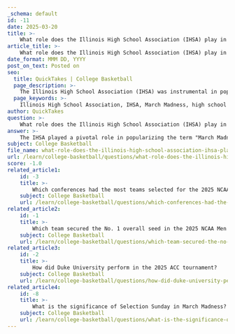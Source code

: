 ```yaml
---
_schema: default
id: -11
date: 2025-03-20
title: >-
    What role does the Illinois High School Association (IHSA) play in the history of March Madness?
article_title: >-
    What role does the Illinois High School Association (IHSA) play in the history of March Madness?
date_format: MMM DD, YYYY
post_on_text: Posted on
seo:
  title: QuickTakes | College Basketball
  page_description: >-
    The Illinois High School Association (IHSA) was instrumental in popularizing the term 'March Madness' through its extensive annual high school boys basketball tournament, which has a rich history dating back to 1908.
  page_keywords: >-
    Illinois High School Association, IHSA, March Madness, high school basketball, basketball tournament, history, Illinois tournament, sports terminology, basketball events
author: QuickTakes
question: >-
    What role does the Illinois High School Association (IHSA) play in the history of March Madness?
answer: >-
    The IHSA played a pivotal role in popularizing the term "March Madness" through its annual high school boys basketball tournament, which grew from a small invitational in 1908 to a statewide event with over 900 schools by the late 1930s. The excitement surrounding this tournament contributed to the widespread use of the term.
subject: College Basketball
file_name: what-role-does-the-illinois-high-school-association-ihsa-play-in-the-history-of-march-madness.md
url: /learn/college-basketball/questions/what-role-does-the-illinois-high-school-association-ihsa-play-in-the-history-of-march-madness
score: -1.0
related_article1:
    id: -3
    title: >-
        Which conferences had the most teams selected for the 2025 NCAA tournament?
    subject: College Basketball
    url: /learn/college-basketball/questions/which-conferences-had-the-most-teams-selected-for-the-2025-ncaa-tournament
related_article2:
    id: -1
    title: >-
        Which team secured the No. 1 overall seed in the 2025 NCAA Men's Basketball Tournament?
    subject: College Basketball
    url: /learn/college-basketball/questions/which-team-secured-the-no-1-overall-seed-in-the-2025-ncaa-mens-basketball-tournament
related_article3:
    id: -2
    title: >-
        How did Duke University perform in the 2025 ACC tournament?
    subject: College Basketball
    url: /learn/college-basketball/questions/how-did-duke-university-perform-in-the-2025-acc-tournament
related_article4:
    id: -8
    title: >-
        What is the significance of Selection Sunday in March Madness?
    subject: College Basketball
    url: /learn/college-basketball/questions/what-is-the-significance-of-selection-sunday-in-march-madness
---
```


&nbsp;
